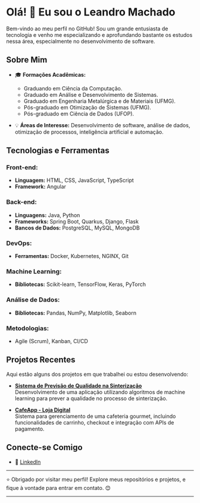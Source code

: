 # Olá! 👋 Eu sou o Leandro Machado

Bem-vindo ao meu perfil no GitHub! Sou um grande entusiasta de tecnologia e venho me especializando e aprofundando bastante os estudos nessa área, especialmente no desenvolvimento de software.

## Sobre Mim

- 🎓 **Formações Acadêmicas:**
  - Graduando em Ciência da Computação.
  - Graduado em Análise e Desenvolvimento de Sistemas.
  - Graduado em Engenharia Metalúrgica e de Materiais (UFMG).
  - Pós-graduado em Otimização de Sistemas (UFMG).
  - Pós-graduado em Ciência de Dados (UFOP).

- 💡 **Áreas de Interesse:** Desenvolvimento de software, análise de dados, otimização de processos, inteligência artificial e automação.

## Tecnologias e Ferramentas

### **Front-end:**
- **Linguagem:** HTML, CSS, JavaScript, TypeScript
- **Framework:** Angular

### **Back-end:**
- **Linguagens:** Java, Python
- **Frameworks:** Spring Boot, Quarkus, Django, Flask
- **Bancos de Dados:** PostgreSQL, MySQL, MongoDB

### **DevOps:**
- **Ferramentas:** Docker, Kubernetes, NGINX, Git

### **Machine Learning:**
- **Bibliotecas:** Scikit-learn, TensorFlow, Keras, PyTorch

### **Análise de Dados:**
- **Bibliotecas:** Pandas, NumPy, Matplotlib, Seaborn

### **Metodologias:**
- Agile (Scrum), Kanban, CI/CD

## Projetos Recentes

Aqui estão alguns dos projetos em que trabalhei ou estou desenvolvendo:

- [**Sistema de Previsão de Qualidade na Sinterização**]([#](https://www.monografias.ufop.br/handle/35400000/5813))  
  Desenvolvimento de uma aplicação utilizando algoritmos de machine learning para prever a qualidade no processo de sinterização.

- [**CafeApp - Loja Digital**](#)  
  Sistema para gerenciamento de uma cafeteria gourmet, incluindo funcionalidades de carrinho, checkout e integração com APIs de pagamento.

## Conecte-se Comigo

- 💼 [LinkedIn](https://www.linkedin.com/in/leandro-ferreira-machado-7b161927b/)

---

⭐️ Obrigado por visitar meu perfil! Explore meus repositórios e projetos, e fique à vontade para entrar em contato. 😊

---

